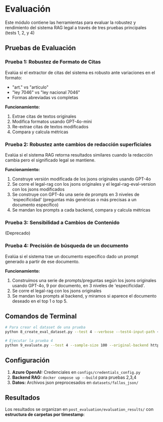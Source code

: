 # Evaluación

Este módulo contiene las herramientas para evaluar la robustez y rendimiento del sistema RAG legal a través de tres pruebas principales (tests 1, 2, y 4)


## Pruebas de Evaluación

### Prueba 1: Robustez de Formato de Citas

Evalúa si el extractor de citas del sistema es robusto ante variaciones en el formato:
- "art." vs "artículo"
- "ley 7046" vs "ley nacional 7046"
- Formas abreviadas vs completas

**Funcionamiento:**
1. Extrae citas de textos originales
2. Modifica formatos usando GPT-4o-mini
3. Re-extrae citas de textos modificados
4. Compara y calcula métricas

### Prueba 2: Robustez ante cambios de redacción superficiales

Evalúa si el sistema RAG retorna resultados similares cuando la redacción cambia pero el significado legal se mantiene.

**Funcionamiento:**
1. Construye versión modificada de los jsons originales usando GPT-4o
2. Se corre el legal-rag con los jsons originales y el legal-rag-eval-version con los jsons modificados
3. Se construye con GPT-4o una serie de prompts en 3 niveles de 'especificidad' (preguntas más genéricas o más precisas a un documento específico)
4. Se mandan los prompts a cada backend, compara y calcula métricas

### Prueba 3: Sensibilidad a Cambios de Contenido

(Deprecado)

### Prueba 4: Precisión de búsqueda de un documento

Evalúa si el sistema trae un documento específico dado un prompt generado a partir de ese documento.

**Funcionamiento:**
1. Construímos una serie de prompts/preguntas según los jsons originales usando GPT-4o, 9 por documento, en 3 niveles de 'especificidad'.
2. Se corre el legal-rag con los jsons originales
3. Se mandan los prompts al backend, y miramos si aparece el documento deseado en el top 1 o top 5.

## Comandos de Terminal

```bash
# Para crear el dataset de una prueba
python 8_create_eval_dataset.py --test 4 --verbose --test4-input-path <path_a_jsons> --test4-output-path <path_de_output>

# Ejecutar la prueba 4
python 9_evaluate.py --test 4 --sample-size 100 --original-backend http://localhost:8000
```

## Configuración

1. **Azure OpenAI:** Credenciales en `configs/credentials_config.py`
2. **Backend RAG:** `docker compose up --build` para pruebas 2,3,4
3. **Datos:** Archivos json preprocesados en `datasets/fallos_json/`

## Resultados

Los resultados se organizan en `post_evaluation/evaluation_results/` con **estructura de carpetas por timestamp**: